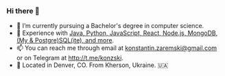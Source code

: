 ### Hi there 👋

- 🌱 I’m currently pursuing a Bachelor's degree in computer science.
- 💼 Experience with [Java, Python, JavaScript, React, Node.js, MongoDB, (My & Postgre)SQL(ite), and more](https://www.linkedin.com/in/konstantinzaremski/).
- 📫 You can reach me through email at <konstantin.zaremski@gmail.com> or on Telegram at <http://t.me/konzski>.
- 📍 Located in Denver, CO. From Kherson, Ukraine. 🇺🇦

<!-- - 🔭 I’m looking to work in a forward-thinking company using modern technologies.
<!-- <img src="https://raw.githubusercontent.com/kzaremski/kzaremski/main/icosphere.gif" width="125" height="125"/>
**kzaremski/kzaremski** is a ✨ _special_ ✨ repository because its `README.md` (this file) appears on your GitHub profile.

Here are some ideas to get you started:

- 🔭 I’m currently working on ...
- 🌱 I’m currently learning ...
- 👯 I’m looking to collaborate on ...
- 🤔 I’m looking for help with ...
- 💬 Ask me about ...
- 📫 How to reach me: ...
- 😄 Pronouns: ...
- ⚡ Fun fact: ...
-->
